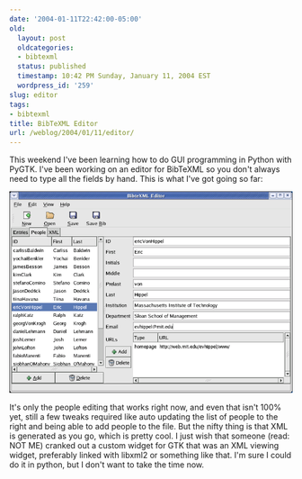```yaml
---
date: '2004-01-11T22:42:00-05:00'
old:
  layout: post
  oldcategories:
  - bibtexml
  status: published
  timestamp: 10:42 PM Sunday, January 11, 2004 EST
  wordpress_id: '259'
slug: editor
tags:
- bibtexml
title: BibTeXML Editor
url: /weblog/2004/01/11/editor/
---
```


This weekend I've been learning how to do GUI programming in Python with PyGTK.
I've been working on an editor for BibTeXML so you don't always need to type
all the fields by hand.  This is what I've got going so far:

![](/resources/images/blog/bibteXMLeditor-20040111.png)

It's only the people editing that works right now, and even that isn't 100%
yet, still a few tweaks required like auto updating the list of people to the
right and being able to add people to the file.  But the nifty thing is that
XML is generated as you go, which is pretty cool.  I just wish that someone
(read: NOT ME) cranked out a custom widget for GTK that was an XML viewing
widget, preferably linked with libxml2 or something like that.  I'm sure I
could do it in python, but I don't want to take the time now.
